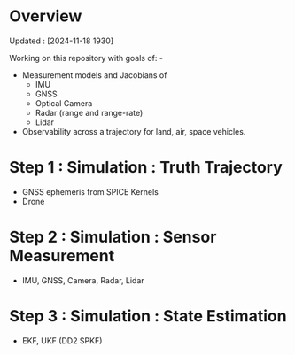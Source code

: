 # Overview
Updated : [2024-11-18 1930]

Working on this repository with goals of: -
- Measurement models and Jacobians of
  - IMU
  - GNSS
  - Optical Camera
  - Radar (range and range-rate)
  - Lidar
- Observability across a trajectory for land, air, space vehicles. 


# Step 1 : Simulation : Truth Trajectory
- GNSS ephemeris from SPICE Kernels
- Drone


# Step 2 : Simulation : Sensor Measurement
- IMU, GNSS, Camera, Radar, Lidar


# Step 3 : Simulation : State Estimation
- EKF, UKF (DD2 SPKF)
